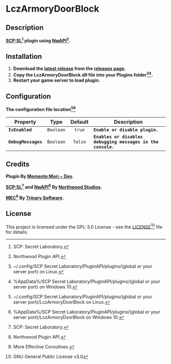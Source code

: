 # LczArmoryDoorBlock
## Description
**[SCP:SL](https://scpslgame.com/)[^scpsl] plugin using [NwAPI](https://github.com/northwood-studios/NwPluginAPI)[^nwapi].**

## Installation
1. **Download the [latest release](https://github.com/Memento-Mori-SCP/LczArmoryDoorBlock/releases/latest) from the [releases page](https://github.com/Memento-Mori-SCP/LczArmoryDoorBlock/releases).**
2. **Copy the LczArmoryDoorBlock.dll file into your **Plugins** folder[^linuxPlugins][^win10Plugins].**
3. **Restart your game server to load plugin.**

## Configuration
**The configuration file location[^linuxConfigs][^win10Configs]**

Property | Type | Default | Description
--- | :--: | :--: | ----
**`IsEnabled`** | `Boolean` | `true` | **`Enable or disable plugin.`**
**`DebugMessages`** | `Boolean` | `false` | **`Enables or disables debugging messages in the console.`**

## Credits
**Plugin By [Memento Mori ~ Dev](https://github.com/Memento-Mori-SCP).**

**[SCP:SL](https://scpslgame.com/)[^scpsl] and [NwAPI](https://github.com/northwood-studios/NwPluginAPI)[^nwapi] By [Northwood Studios](https://github.com/northwood-studios).**

**[MEC](http://trinary.tech/category/mec/)[^mec] By [Trinary Software](http://trinary.tech/).**

## License
This project is licensed under the GPL-3.0 License - see the [LICENSE](LICENSE)[^license] file for details.

[^scpsl]: SCP: Secret Laboratory.
[^nwapi]: Northwood Plugin API.
[^mec]: More Effective Coroutines.
[^linuxPlugins]: ~/.config/SCP Secret Laboratory/PluginAPI/plugins/(global or your server port) on Linux.
[^win10Plugins]: %AppData%/SCP Secret Laboratory/PluginAPI/plugins/(global or your server port) on Windows 10.
[^linuxConfigs]: ~/.config/SCP Secret Laboratory/PluginAPI/plugins/(global or your server port)/LczArmoryDoorBlock on Linux.
[^win10Configs]: %AppData%/SCP Secret Laboratory/PluginAPI/plugins/(global or your server port)/LczArmoryDoorBlock on Windows 10.
[^license]: GNU General Public License v3.0
